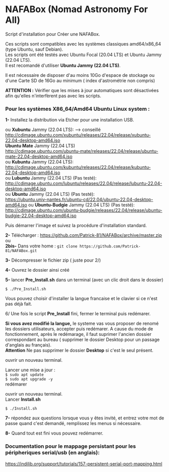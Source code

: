 # NAFABox (Nomad Astronomy For All)

Script d'installation pour Créer une NAFABox.

Ces scripts sont compatibles avec les systèmes classiques amd64/x86_64 (type Ubuntu, sauf Debian).   
Les scripts ont été testés avec Ubuntu Focal (20.04 LTS) et Ubuntu Jammy (22.04 LTS).  
Il est recomandé d'utiliser **Ubuntu Jammy (22.04 LTS)**.

Il est nécessaire de disposer d'au moins 10Go d'espace de stockage ou d'une Carte SD de 16Go au minimum ( index d'astrométrie non compris)  

**ATTENTION :** Vérifier que les mises à jour automatiques sont désactivées afin qu'elles n'interfèrent pas avec les scripts.


### Pour les systèmes X86_64/Amd64 Ubuntu Linux system :

__1-__ Installez la distribution via Etcher pour une installation USB.
  
ou **Xubuntu** Jammy (22.04 LTS): --> conseillé   
http://cdimage.ubuntu.com/xubuntu/releases/22.04/release/xubuntu-22.04-desktop-amd64.iso   
**Ubuntu Mate** Jammy (22.04 LTS)    
http://cdimage.ubuntu.com/ubuntu-mate/releases/22.04/release/ubuntu-mate-22.04-desktop-amd64.iso    
ou **Kubuntu** Jammy (22.04 LTS):   
http://cdimage.ubuntu.com/kubuntu/releases/22.04/release/kubuntu-22.04-desktop-amd64.iso    
ou **Lubuntu** Jammy (22.04 LTS) (Pas testé):   
http://cdimage.ubuntu.com/lubuntu/releases/22.04/release/lubuntu-22.04-desktop-amd64.iso   
ou **Ubuntu** Jammy (22.04 LTS) (Pas testé):    
https://ubuntu.univ-nantes.fr/ubuntu-cd/22.04/ubuntu-22.04-desktop-amd64.iso
ou **Ubuntu-Budgie** Jammy (22.04 LTS) (Pas testé):    
http://cdimage.ubuntu.com/ubuntu-budgie/releases/22.04/release/ubuntu-budgie-22.04-desktop-amd64.iso    


Puis démarrer l'image et suivez la procédure d'installation standard.


__2-__ Télécharger :  https://github.com/Patrick-81/NAFABox/archive/master.zip  
ou  
__2bis-__ Dans votre home : `git clone https://github.com/Patrick-81/NAFABox.git`

__3-__ Décompresser le fichier zip ( juste pour 2/)

__4-__ Ouvrez le dossier ainsi créé

__5-__ lancer **Pre_Install.sh** dans un terminal (avec un clic droit dans le dossier)

`$ ./Pre_Install.sh` 

Vous pouvez choisir d'installer la langue francaise et le clavier si ce n'est pas déjà fait.

6/ Une fois le script __Pre_Install__ fini, fermer le terminal puis redémarer.

__Si vous avez modifié la langue,__ le systeme vas vous proposer de renomé les dossiers utilisateurs, accepter puis redémarer. A cause du mode de fonctionnement, après le redémarage, il faut suprimer l'ancien dossier correspondant au bureau ( supprimer le dossier Desktop pour un passage d'anglais au français).    
__Attention__ Ne pas supprimer le dossier __Desktop__ si c'est le seul présent.

ouvrir un nouveau terminal.

Lancer une mise a jour :   
`$ sudo apt update`    
`$ sudo apt upgrade -y`    
redémarer

ouvrir un nouveau terminal.    
Lancer __Install.sh__   

`$ ./Install.sh` 

__7-__ répondez aux questions lorsque vous y êtes invité, et entrez votre mot de passe quand c'est demandé, remplissez les menus si nécessaire.

__8-__ Quand tout est fini vous pouvez redémarrer.


### Documentation pour le mappage persistant pour les péripheriques serial/usb (en anglais):   
https://indilib.org/support/tutorials/157-persistent-serial-port-mapping.html

